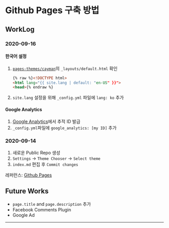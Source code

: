 # Github Pages 구축 방법

## WorkLog
### 2020-09-16
#### 한국어 설정
1. [`pages-themes/cayman`](https://github.com/pages-themes/cayman)의 `_layouts/default.html` 확인  
    
    ```html
    {% raw %}<!DOCTYPE html>
    <html lang="{{ site.lang | default: "en-US" }}">
    <head>{% endraw %}
    ```  
1. `site.lang` 설정을 위해 `_config.yml` 파일에 `lang: ko` 추가  

#### Google Analytics
1. [Google Analytics](https://analytics.google.com/analytics/web)에서 추적 ID 발급  
1. `_config.yml`파일에 `google_analytics: [my ID]` 추가  

### 2020-09-14
1. 새로운 Public Repo 생성  
1. `Settings` → `Theme Chooser` → `Select theme`  
1. `index.md` 편집 후 `Commit changes`  

레퍼런스: [Github Pages](https://pages.github.com)

## Future Works
- `page.title` and `page.description` 추가  
- Facebook Comments Plugin  
- Google Ad  

---

<div id="fb-root"></div>
<script async defer crossorigin="anonymous" src="https://connect.facebook.net/ko_KR/sdk.js#xfbml=1&version=v8.0&appId=347894753016508&autoLogAppEvents=1" nonce="WKhI0Tuu"></script>
<div class="fb-comments" data-href="https://matician09.github.io/GithubPages/" data-numposts="5" data-width=""></div>
